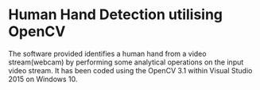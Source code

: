 # Human Hand Detection utilising OpenCV
The software provided identifies a human hand from a video stream(webcam) by performing some analytical operations on the input video stream. It has been coded using the OpenCV 3.1 within Visual Studio 2015 on Windows 10.
